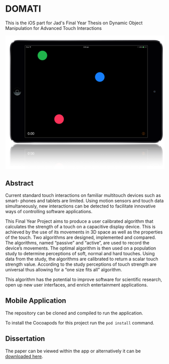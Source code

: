 # DOMATI

This is the iOS part for Jad's Final Year Thesis on Dynamic Object Manipulation for Advanced Touch Interactions

![image](screenshot.png)

## Abstract
Current standard touch interactions on familiar multitouch devices such as smart- phones and tablets are limited. Using motion sensors and touch data simultaneously, new interactions can be detected to facilitate innovative ways of controlling software applications.

This Final Year Project aims to produce a user calibrated algorithm that calculates the strength of a touch on a capacitive display device. This is achieved by the use of its movements in 3D space as well as the properties of the touch. Two algorithms are designed, implemented and compared. The algorithms, named “passive” and “active”, are used to record the device’s movements. The optimal algorithm is then used on a population study to determine perceptions of soft, normal and hard touches. Using data from the study, the algorithms are calibrated to return a scalar touch strength value. According to the study perceptions of touch strength are universal thus allowing for a “one size fits all” algorithm.

This algorithm has the potential to improve software for scientific research, open up new user interfaces, and enrich entertainment applications.

## Mobile Application

The repository can be cloned and compiled to run the application.

To install the Cocoapods for this project run the ```pod install``` command.

## Dissertation

The paper can be viewed within the app or alternatively it can be [downloaded here](https://raw.githubusercontent.com/jad6/DOMATI-iOS/master/DOMATI/Shared/Ressources/Dissertation.pdf).
